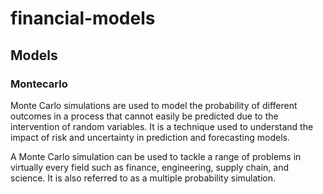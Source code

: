 # financial-models
## Models
### Montecarlo
Monte Carlo simulations are used to model the probability of different outcomes in a process that cannot easily be predicted due to the intervention of random variables. It is a technique used to understand the impact of risk and uncertainty in prediction and forecasting models.

A Monte Carlo simulation can be used to tackle a range of problems in virtually every field such as finance, engineering, supply chain, and science. It is also referred to as a multiple probability simulation.